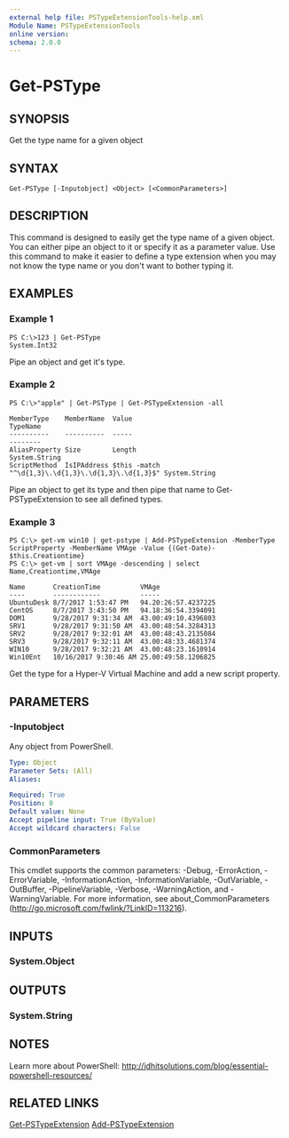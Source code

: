 ```yaml
---
external help file: PSTypeExtensionTools-help.xml
Module Name: PSTypeExtensionTools
online version: 
schema: 2.0.0
---
```


# Get-PSType

## SYNOPSIS
Get the type name for a given object

## SYNTAX

```
Get-PSType [-Inputobject] <Object> [<CommonParameters>]
```

## DESCRIPTION
This command is designed to easily get the type name of a given object. You can either pipe an object to it or specify it as a parameter value. Use this command to make it easier to define a type extension when you may not know the type name or you don't want to bother typing it.

## EXAMPLES

### Example 1
```
PS C:\>123 | Get-PSType
System.Int32
```

Pipe an object and get it's type.

### Example 2
```
PS C:\>"apple" | Get-PSType | Get-PSTypeExtension -all

MemberType    MemberName  Value                                               TypeName
----------    ----------  -----                                               --------
AliasProperty Size        Length                                              System.String
ScriptMethod  IsIPAddress $this -match "^\d{1,3}\.\d{1,3}\.\d{1,3}\.\d{1,3}$" System.String
```

Pipe an object to get its type and then pipe that name to Get-PSTypeExtension to see all defined types.

### Example 3
```
PS C:\> get-vm win10 | get-pstype | Add-PSTypeExtension -MemberType ScriptProperty -MemberName VMAge -Value {(Get-Date)- $this.Creationtime} 
PS C:\> get-vm | sort VMAge -descending | select Name,Creationtime,VMAge 

Name       CreationTime          VMAge
----       ------------          -----
UbuntuDesk 8/7/2017 1:53:47 PM   94.20:26:57.4237225
CentOS     8/7/2017 3:43:50 PM   94.18:36:54.3394091
DOM1       9/28/2017 9:31:34 AM  43.00:49:10.4396803
SRV1       9/28/2017 9:31:50 AM  43.00:48:54.3284313
SRV2       9/28/2017 9:32:01 AM  43.00:48:43.2135084
SRV3       9/28/2017 9:32:11 AM  43.00:48:33.4681374
WIN10      9/28/2017 9:32:21 AM  43.00:48:23.1610914
Win10Ent   10/16/2017 9:30:46 AM 25.00:49:58.1206825
```

Get the type for a Hyper-V Virtual Machine and add a new script property.

## PARAMETERS

### -Inputobject
Any object from PowerShell.

```yaml
Type: Object
Parameter Sets: (All)
Aliases: 

Required: True
Position: 0
Default value: None
Accept pipeline input: True (ByValue)
Accept wildcard characters: False
```

### CommonParameters
This cmdlet supports the common parameters: -Debug, -ErrorAction, -ErrorVariable, -InformationAction, -InformationVariable, -OutVariable, -OutBuffer, -PipelineVariable, -Verbose, -WarningAction, and -WarningVariable. For more information, see about_CommonParameters (http://go.microsoft.com/fwlink/?LinkID=113216).

## INPUTS

### System.Object

## OUTPUTS

### System.String

## NOTES
Learn more about PowerShell: http://jdhitsolutions.com/blog/essential-powershell-resources/

## RELATED LINKS

[Get-PSTypeExtension]()
[Add-PSTypeExtension]()
